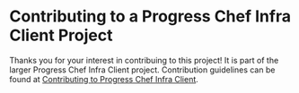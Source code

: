 # Contributing to a Progress Chef Infra Client Project

Thanks you for your interest in contribuing to this project! It is part of the larger Progress Chef Infra Client project. Contribution guidelines can be found at [Contributing to Progress Chef Infra Client](https://chef.github.io/chef-oss-practices/projects/chef/contributing/).
